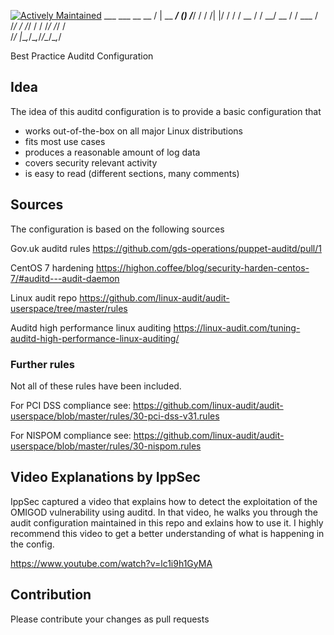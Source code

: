 [![Actively Maintained](https://img.shields.io/badge/Maintenance%20Level-Actively%20Maintained-green.svg)](https://gist.github.com/cheerfulstoic/d107229326a01ff0f333a1d3476e068d)
        ___             ___ __      __
       /   | __  ______/ (_) /_____/ /
      / /| |/ / / / __  / / __/ __  / 
     / ___ / /_/ / /_/ / / /_/ /_/ /  
    /_/  |_\__,_/\__,_/_/\__/\__,_/   

Best Practice Auditd Configuration

## Idea

The idea of this auditd configuration is to provide a basic configuration that

- works out-of-the-box on all major Linux distributions 
- fits most use cases
- produces a reasonable amount of log data
- covers security relevant activity
- is easy to read (different sections, many comments)

## Sources

The configuration is based on the following sources

Gov.uk auditd rules
https://github.com/gds-operations/puppet-auditd/pull/1

CentOS 7 hardening
https://highon.coffee/blog/security-harden-centos-7/#auditd---audit-daemon

Linux audit repo 
https://github.com/linux-audit/audit-userspace/tree/master/rules

Auditd high performance linux auditing
https://linux-audit.com/tuning-auditd-high-performance-linux-auditing/

### Further rules

Not all of these rules have been included. 

For PCI DSS compliance see: 
https://github.com/linux-audit/audit-userspace/blob/master/rules/30-pci-dss-v31.rules

For NISPOM compliance see:
https://github.com/linux-audit/audit-userspace/blob/master/rules/30-nispom.rules

## Video Explanations by IppSec

IppSec captured a video that explains how to detect the exploitation of the OMIGOD vulnerability using auditd. In that video, he walks you through the audit configuration maintained in this repo and exlains how to use it. I highly recommend this video to get a better understanding of what is happening in the config. 

https://www.youtube.com/watch?v=lc1i9h1GyMA

## Contribution

Please contribute your changes as pull requests
